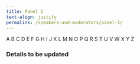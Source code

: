 ```yaml
---
title: Panel 1
text-align: justify
permalink: /speakers-and-moderators/panel-1/
---
```

A B C D E F G H I J K L M N O P Q R S T U V W X Y Z 


### Details to be updated
